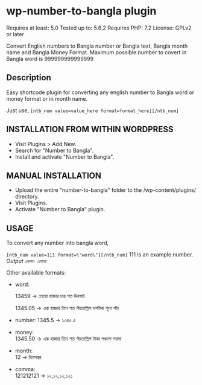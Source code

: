 # wp-number-to-bangla plugin
Requires at least: 5.0
Tested up to: 5.6.2
Requires PHP: 7.2
License: GPLv2 or later

Convert English numbers to Bangla number or Bangla text, Bangla month name and Bangla Money Format. 
Maximum possible number to covert in Bangla word is 999999999999999

## Description

Easy shortcode plugin for converting any english number to Bangla word or money format or in month name. 

Just use, 
```[ntb_num value=value_here format=format_here][/ntb_num]```


## INSTALLATION FROM WITHIN WORDPRESS

- Visit Plugins > Add New.
- Search for \"Number to Bangla\".
- Install and activate \"Number to Bangla\".

## MANUAL INSTALLATION

- Upload the entire \"number-to-bangla\" folder to the /wp-content/plugins/ directory.
- Visit Plugins.
- Activate \"Number to Bangla\" plugin.

## USAGE

To convert any number into bangla word, 

`[ntb_num value=111 format=\"word\"][/ntb_num]` 111 is an example number. *Output* `একশত এগারো`


Other available formats:
- word: 

    13459 ->	তেরো হাজার চার শত ঊনষাট
    
    1345.05 ->	এক হাজার তিন শত পঁয়তাল্লিশ দশমিক শূন্য পাঁচ
- number:
    1345.5 ->	১৩৪৫.৫
- money:	
    1345.50 ->	এক হাজার তিন শত পঁয়তাল্লিশ টাকা পঞ্চাশ পয়সা
- month:	
    12 ->	ডিসেম্বর
- comma:	
    121212121 ->	১২,১২,১২,১২১
